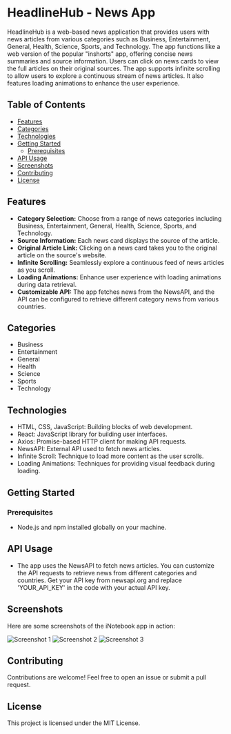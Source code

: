 # HeadlineHub - News App

HeadlineHub is a web-based news application that provides users with news articles from various categories such as Business, Entertainment, General, Health, Science, Sports, and Technology. The app functions like a web version of the popular "inshorts" app, offering concise news summaries and source information. Users can click on news cards to view the full articles on their original sources. The app supports infinite scrolling to allow users to explore a continuous stream of news articles. It also features loading animations to enhance the user experience.

## Table of Contents

- [Features](#features)
- [Categories](#categories)
- [Technologies](#technologies)
- [Getting Started](#getting-started)
  - [Prerequisites](#prerequisites)
- [API Usage](#api-usage)
- [Screenshots](#screenshots)
- [Contributing](#contributing)
- [License](#license)

## Features

- **Category Selection:** Choose from a range of news categories including Business, Entertainment, General, Health, Science, Sports, and Technology.
- **Source Information:** Each news card displays the source of the article.
- **Original Article Link:** Clicking on a news card takes you to the original article on the source's website.
- **Infinite Scrolling:** Seamlessly explore a continuous feed of news articles as you scroll.
- **Loading Animations:** Enhance user experience with loading animations during data retrieval.
- **Customizable API:** The app fetches news from the NewsAPI, and the API can be configured to retrieve different category news from various countries.

## Categories

- Business
- Entertainment
- General
- Health
- Science
- Sports
- Technology

## Technologies

- HTML, CSS, JavaScript: Building blocks of web development.
- React: JavaScript library for building user interfaces.
- Axios: Promise-based HTTP client for making API requests.
- NewsAPI: External API used to fetch news articles.
- Infinite Scroll: Technique to load more content as the user scrolls.
- Loading Animations: Techniques for providing visual feedback during loading.

## Getting Started

### Prerequisites

- Node.js and npm installed globally on your machine.

## API Usage
- The app uses the NewsAPI to fetch news articles. You can customize the API requests to retrieve news from different categories and countries. Get your API key from newsapi.org and replace 'YOUR_API_KEY' in the code with your actual API key.

## Screenshots

Here are some screenshots of the iNotebook app in action:

![Screenshot 1](https://user-images.githubusercontent.com/72593204/264548313-ca5eadf4-edfd-4124-8db8-294b739ade0f.png)
![Screenshot 2](https://user-images.githubusercontent.com/72593204/264548392-ba042cfe-6fe0-49b1-a1bc-cc6b1882f3b6.png)
![Screenshot 3](https://user-images.githubusercontent.com/72593204/264548414-8a2dbe53-973b-4e22-808b-f4558fab9226.png)
<!-- Add more screenshots as needed -->

## Contributing

Contributions are welcome! Feel free to open an issue or submit a pull request.

## License

This project is licensed under the MIT License.

